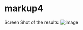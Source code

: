 # markup4

Screen Shot of the results:
![image](https://user-images.githubusercontent.com/113453096/193144636-37636b87-582e-46b4-ad32-1c47049e770a.png)


